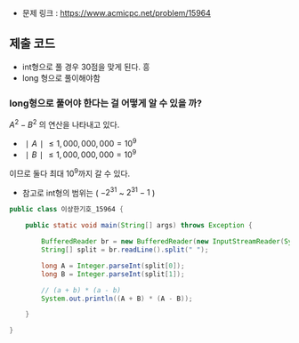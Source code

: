 
- 문제 링크 : https://www.acmicpc.net/problem/15964

## 제출 코드

- int형으로 풀 경우 30점을 맞게 된다. 흥
- long 형으로 풀이해야함

### long형으로 풀어야 한다는 걸 어떻게 알 수 있을 까?

$A^2 - B^2$ 의 연산을 나타내고 있다.
 - $∣A∣≤1,000,000,000=10^9$
 - $∣B∣≤1,000,000,000=10^9$

이므로 둘다 최대 $10^9$까지 갈 수 있다.

- 참고로 int형의 범위는 ( $-2^{31}$ ~ $2^{31} - 1$ )  

```java
public class 이상한기호_15964 {

	public static void main(String[] args) throws Exception {

		BufferedReader br = new BufferedReader(new InputStreamReader(System.in));
		String[] split = br.readLine().split(" ");

		long A = Integer.parseInt(split[0]);
		long B = Integer.parseInt(split[1]);

		// (a + b) * (a - b)
		System.out.println((A + B) * (A - B));

	}

}
```